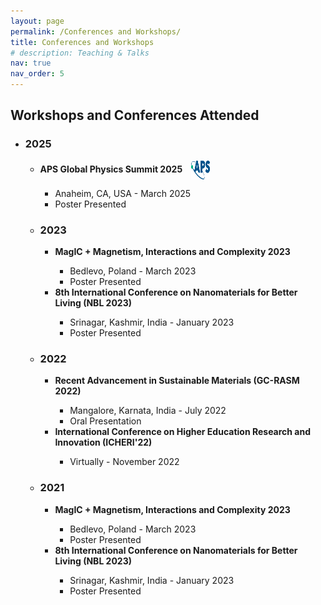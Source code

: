 ```yaml
---
layout: page
permalink: /Conferences and Workshops/
title: Conferences and Workshops
# description: Teaching & Talks
nav: true
nav_order: 5
---
```



<h2>Workshops and Conferences Attended</h2>

<ul>
    <li>
        <h3>2025</h3>
        <ul>
            <li>
                <b>APS Global Physics Summit 2025</b>
                <img src="/assets/img/logo/aps2025.jpg" alt="APS Global Physics Summit 2025 Logo" style="width:30px;height:30px;vertical-align:middle;margin-left:10px;">
            </li>
            <ul>
                <li>Anaheim, CA, USA - March 2025</li>
                <li>Poster Presented</li>
            </ul>
    </li>
    <li>
        <h3>2023</h3>
        <ul>
            <li><b>MagIC + Magnetism, Interactions and Complexity 2023</b></li>
            <ul>
                <li>Bedlevo, Poland - March 2023</li>
                <li>Poster Presented</li>
            </ul>
            <li><b>8th International Conference on Nanomaterials for Better Living (NBL 2023)</b></li>
            <ul>
                <li>Srinagar, Kashmir, India - January 2023</li>
                <li>Poster Presented</li>
            </ul>
        </ul>
    </li>
    <li>
        <h3>2022</h3>
        <ul>
            <li><b>Recent Advancement in Sustainable Materials (GC-RASM 2022)</b></li>
            <ul>
                <li>Mangalore, Karnata, India - July 2022</li>
                <li>Oral Presentation</li>
            </ul>
            <li><b>International Conference on Higher Education Research and Innovation (ICHERI'22)</b></li>
            <ul>
                <li>Virtually - November 2022</li>
            </ul>
        </ul>
    </li>
    <li>
        <h3>2021</h3>
        <ul>
            <li><b>MagIC + Magnetism, Interactions and Complexity 2023</b></li>
            <ul>
                <li>Bedlevo, Poland - March 2023</li>
                <li>Poster Presented</li>
            </ul>
            <li><b>8th International Conference on Nanomaterials for Better Living (NBL 2023)</b></li>
            <ul>
                <li>Srinagar, Kashmir, India - January 2023</li>
                <li>Poster Presented</li>
            </ul>
        </ul>
    </li>
</ul>

